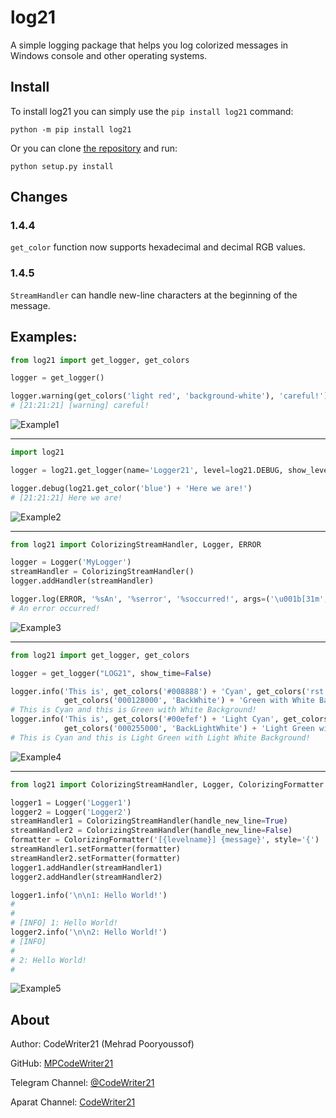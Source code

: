 log21
=====

A simple logging package that helps you log colorized messages in Windows console and other operating systems.


Install
-------

To install log21 you can simply use the `pip install log21` command:

```commandline
python -m pip install log21
```

Or you can clone [the repository](https://github.com/MPCodeWriter21/log21) and run:

```commandline
python setup.py install
```

Changes
-------

### 1.4.4

`get_color` function now supports hexadecimal and decimal RGB values.

### 1.4.5

`StreamHandler` can handle new-line characters at the beginning of the message.

Examples:
---------

```python
from log21 import get_logger, get_colors

logger = get_logger()

logger.warning(get_colors('light red', 'background-white'), 'careful!')
# [21:21:21] [warning] careful!
```

![Example1](https://i.imgur.com/TM6DK0e.png)

---------

```python
import log21

logger = log21.get_logger(name='Logger21', level=log21.DEBUG, show_level=False)

logger.debug(log21.get_color('blue') + 'Here we are!')
# [21:21:21] Here we are!
```

![Example2](https://i.imgur.com/45fFs7F.png)

---------

```python
from log21 import ColorizingStreamHandler, Logger, ERROR

logger = Logger('MyLogger')
streamHandler = ColorizingStreamHandler()
logger.addHandler(streamHandler)

logger.log(ERROR, '%sAn', '%serror', '%soccurred!', args=('\u001b[31m', '\x1b[91m', '\033[31m'))
# An error occurred!
```

![Example3](https://i.imgur.com/S06PPKx.png)

---------

```python
from log21 import get_logger, get_colors

logger = get_logger("LOG21", show_time=False)

logger.info('This is', get_colors('#008888') + 'Cyan', get_colors('rst') + 'and this is',
            get_colors('000128000', 'BackWhite') + 'Green with White Background' + get_colors('reset') + '!')
# This is Cyan and this is Green with White Background!
logger.info('This is', get_colors('#00efef') + 'Light Cyan', get_colors('rst') + 'and this is',
            get_colors('000255000', 'BackLightWhite') + 'Light Green with Light White Background' + get_colors('reset') + '!')
# This is Cyan and this is Light Green with Light White Background!
```

![Example4](https://i.imgur.com/weVPxt3.png)

---------

```python
from log21 import ColorizingStreamHandler, Logger, ColorizingFormatter

logger1 = Logger('Logger1')
logger2 = Logger('Logger2')
streamHandler1 = ColorizingStreamHandler(handle_new_line=True)
streamHandler2 = ColorizingStreamHandler(handle_new_line=False)
formatter = ColorizingFormatter('[{levelname}] {message}', style='{')
streamHandler1.setFormatter(formatter)
streamHandler2.setFormatter(formatter)
logger1.addHandler(streamHandler1)
logger2.addHandler(streamHandler2)

logger1.info('\n\n1: Hello World!')
# 
# 
# [INFO] 1: Hello World!
logger2.info('\n\n2: Hello World!')
# [INFO] 
# 
# 2: Hello World!
# 
```

![Example5](https://i.imgur.com/2Z1KHQl.png)

About
-----
Author: CodeWriter21 (Mehrad Pooryoussof)

GitHub: [MPCodeWriter21](https://github.com/MPCodeWriter21)

Telegram Channel: [@CodeWriter21](https://t.me/CodeWriter21)

Aparat Channel: [CodeWriter21](https://www.aparat.com/CodeWriter21)